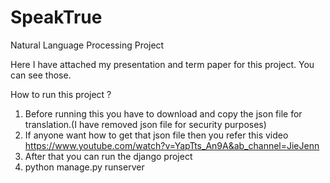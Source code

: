 # SpeakTrue
Natural Language Processing Project

Here I have attached my presentation and term paper for this project. You can see those.

How to run this project ?
1. Before running this you have to download and copy the json file for translation.(I have removed json file for security purposes)
2. If anyone want how to get that json file then you refer this video https://www.youtube.com/watch?v=YapTts_An9A&ab_channel=JieJenn
3. After that you can run the django project 
4. python manage.py runserver
